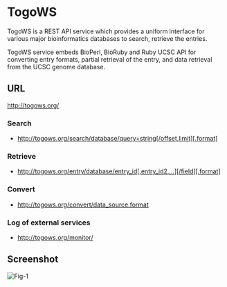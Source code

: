# TogoWS

TogoWS is a REST API service which provides a uniform interface for various major bioinformatics databases to search, retrieve the entries.

TogoWS service embeds BioPerl, BioRuby and Ruby UCSC API for converting entry formats, partial retrieval of the entry, and data retrieval from the UCSC genome database.

## URL

http://togows.org/

### Search

* http://togows.org/search/database/query+string[/offset,limit][.format]

### Retrieve

* http://togows.org/entry/database/entry_id[,entry_id2,...][/field][.format]

### Convert

* http://togows.org/convert/data_source.format

### Log of external services

* http://togows.org/monitor/

## Screenshot

![Fig-1](https://raw.githubusercontent.com/dbcls/master/services/images/TogoWS_fig-1.png)


